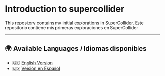 # Introduction to supercollider
This repository contains my initial explorations in SuperCollider.
Este repositorio contiene mis primeras exploraciones en SuperCollider.

---

## 🌍 Available Languages / Idiomas disponibles

- 🇬🇧 [English Version](README.en.md)
- 🇲🇽 [Versión en Español](README.es-419.md)
